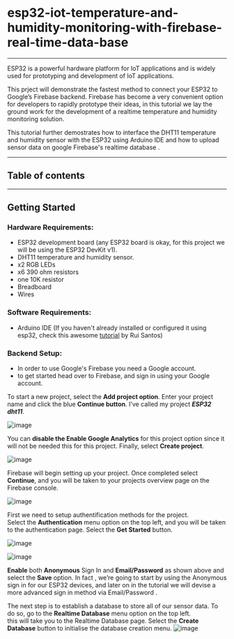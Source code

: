 # esp32-iot-temperature-and-humidity-monitoring-with-firebase-real-time-data-base
------------------------------------------------------------------------


ESP32 is a powerful hardware platform for IoT applications and is widely used for prototyping and development of IoT applications.

This prject will demonstrate the fastest method to connect your ESP32 to Google’s Firebase backend. Firebase has become a very convenient option for developers to rapidly prototype their ideas, in this tutorial we lay the ground work for the development of a realtime temperature and humidity monitoring solution. 

This tutorial further demostrates how to interface the DHT11 temperature and humidity sensor with the ESP32 using Arduino IDE and how to upload sensor data on google Firebase's  realtime database . 

------------------------------------------------------------------------

## Table of contents
------------------------------------------------------------------------

## Getting Started

### Hardware Requirements:
* ESP32 development board (any ESP32 board is okay, for this project we will be using the ESP32 DevKit v1).
* DHT11 temperature and humidity sensor.
* x2 RGB LEDs
* x6 390 ohm resistors
* one 10K resistor
* Breadboard
* Wires

### Software Requirements:
* Arduino IDE (If you haven't already installed or configured it using esp32, check this awesome [tutorial](https://randomnerdtutorials.com/installing-the-esp32-board-in-arduino-ide-windows-instructions/) by Rui Santos)

### Backend Setup:
* In order to use Google's Firebase you need a Google account.
* to get started head over to Firebase, and sign in using your Google account. 
    
To start a new project, select the **Add project option**. Enter your project name and click the blue **Continue button**. I’ve called my project ***ESP32 dht11***.

![image](https://user-images.githubusercontent.com/86969450/128199695-032f0780-9eb1-434f-ba12-ff788f63cdd1.png)
  
You can **disable the Enable Google Analytics** for this project option since it will not be needed this for this project. Finally, select **Create project**.

![image](https://user-images.githubusercontent.com/86969450/128200652-9f3f4287-25e9-4d89-b5fc-1fde095e33f6.png)
  
 Firebase will begin setting up your project. Once completed select **Continue**, and you will be taken to your projects overview page on the Firebase console.

![image](https://user-images.githubusercontent.com/86969450/128201585-a1c022bd-b68b-4d10-9796-814dce610e97.png)
    

First we need to setup authentification methods for the project.    
Select the **Authentication** menu option on the top left, and you will be taken to the authentication page. Select the **Get Started** button.
    
![image](https://user-images.githubusercontent.com/86969450/128202578-e31509fa-6bb9-42ac-bc99-0010971a75d9.png)
    
 ![image](https://user-images.githubusercontent.com/86969450/128202995-bea71292-332a-4df8-8d5b-b0648c30414a.png)
    
 **Enable** both **Anonymous** Sign In and **Email/Password** as shown above and select the **Save** option.
 In fact , we’re going to start by using the Anonymous sign in for our ESP32 devices, and later on in the tutorial we will devise a more advanced sign in method via   Email/Password .
 
 The next step is to establish a database to store all of our sensor data. To do so, go to the **Realtime Database** menu option on the top left.   
 this will take you to the Realtime Database page. Select the **Create Database** button to initialise the database creation menu.
 ![image](https://user-images.githubusercontent.com/86969450/128204621-3323434c-87a2-4499-b1d7-9040a2938e94.png)

 


